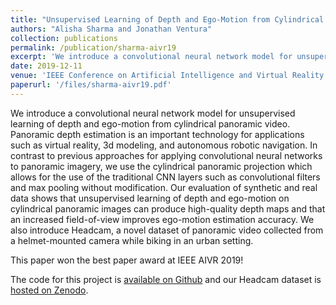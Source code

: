 ```yaml
---
title: "Unsupervised Learning of Depth and Ego-Motion from Cylindrical Panoramic Video"
authors: "Alisha Sharma and Jonathan Ventura"
collection: publications
permalink: /publication/sharma-aivr19
excerpt: 'We introduce a convolutional neural network model for unsupervised learning of depth and ego-motion from cylindrical panoramic video.'
date: 2019-12-11
venue: 'IEEE Conference on Artificial Intelligence and Virtual Reality'
paperurl: '/files/sharma-aivr19.pdf'
---
```

We introduce a convolutional neural network model for unsupervised learning of depth and ego-motion from cylindrical panoramic video. Panoramic depth estimation is an important technology for applications such as virtual reality, 3d modeling, and autonomous robotic navigation. In contrast to previous approaches for applying convolutional neural networks to panoramic imagery, we use the cylindrical panoramic projection which allows for the use of the traditional CNN layers such as convolutional filters and max pooling without modification. Our evaluation of synthetic and real data shows that unsupervised learning of depth and ego-motion on cylindrical panoramic images can produce high-quality depth maps and that an increased field-of-view improves ego-motion estimation accuracy. We also introduce Headcam, a novel dataset of panoramic video collected from a helmet-mounted camera while biking in an urban setting.

This paper won the best paper award at IEEE AIVR 2019!

The code for this project is [available on Github](https://github.com/jonathanventura/cylindricalsfmlearner) and our Headcam dataset is [hosted on Zenodo](https://zenodo.org/record/3520963).
